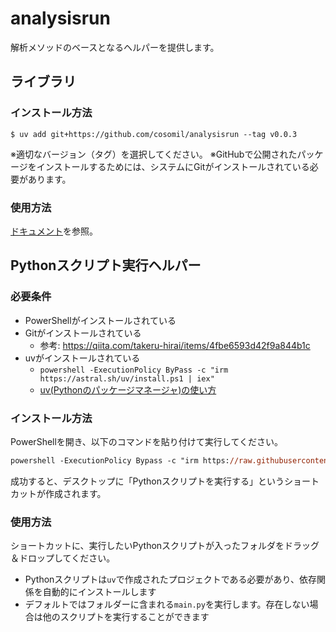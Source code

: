 # analysisrun
解析メソッドのベースとなるヘルパーを提供します。

## ライブラリ
### インストール方法
```shell
$ uv add git+https://github.com/cosomil/analysisrun --tag v0.0.3
```
※適切なバージョン（タグ）を選択してください。
※GitHubで公開されたパッケージをインストールするためには、システムにGitがインストールされている必要があります。

### 使用方法
[ドキュメント](documents.md)を参照。

## Pythonスクリプト実行ヘルパー
### 必要条件
- PowerShellがインストールされている
- Gitがインストールされている
  - 参考: https://qiita.com/takeru-hirai/items/4fbe6593d42f9a844b1c
- uvがインストールされている
  - `powershell -ExecutionPolicy ByPass -c "irm https://astral.sh/uv/install.ps1 | iex"`
  - [uv(Pythonのパッケージマネージャ)の使い方](https://www.notion.so/cosomil/uv-Python-200ac7552b3c80f19190e94a67daf175)

### インストール方法
PowerShellを開き、以下のコマンドを貼り付けて実行してください。
```ps
powershell -ExecutionPolicy Bypass -c "irm https://raw.githubusercontent.com/cosomil/analysisrun/refs/heads/main/scripts/install.ps1 | iex"
```
成功すると、デスクトップに「Pythonスクリプトを実行する」というショートカットが作成されます。

### 使用方法
ショートカットに、実行したいPythonスクリプトが入ったフォルダをドラッグ＆ドロップしてください。

- Pythonスクリプトは`uv`で作成されたプロジェクトである必要があり、依存関係を自動的にインストールします
- デフォルトではフォルダーに含まれる`main.py`を実行します。存在しない場合は他のスクリプトを実行することができます
